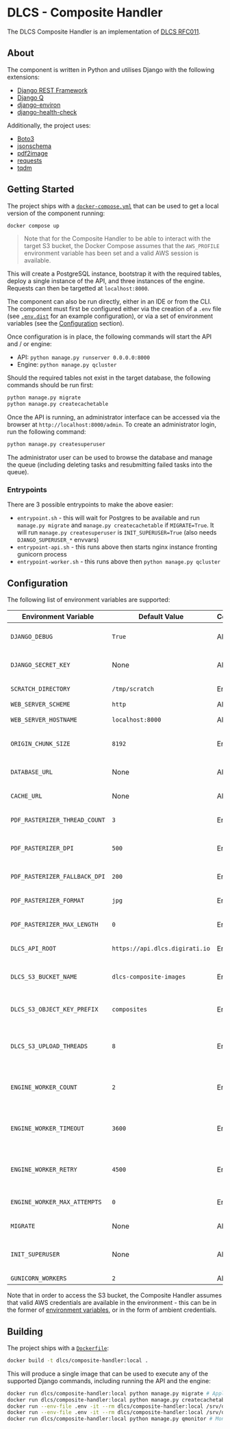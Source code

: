 # DLCS - Composite Handler

The DLCS Composite Handler is an implementation of [DLCS RFC011](https://github.com/dlcs/protagonist/blob/main/docs/rfcs/011-pdfs-as-input.md).

## About

The component is written in Python and utilises Django with the following extensions:

- [Django REST Framework](https://github.com/encode/django-rest-framework/tree/master)
- [Django Q](https://github.com/Koed00/django-q)
- [django-environ](https://github.com/joke2k/django-environ)
- [django-health-check](https://github.com/KristianOellegaard/django-health-check)

Additionally, the project uses:

- [Boto3](https://github.com/boto/boto3)
- [jsonschema](https://github.com/Julian/jsonschema)
- [pdf2image](https://github.com/Belval/pdf2image)
- [requests](https://github.com/psf/requests)
- [tqdm](https://github.com/tqdm/tqdm)

## Getting Started

The project ships with a [`docker-compose.yml`](docker-compose.yml) that can be used to get a local version of the component running:

```bash
docker compose up
```

> Note that for the Composite Handler to be able to interact with the target S3 bucket, the Docker Compose assumes that the `AWS_PROFILE` environment variable has been set and a valid AWS session is available.

This will create a PostgreSQL instance, bootstrap it with the required tables, deploy a single instance of the API, and three instances of the engine. Requests can then be targetted at `localhost:8000`.

The component can also be run directly, either in an IDE or from the CLI. The component must first be configured either via the creation of a `.env` file (see [`.env.dist`](.env.dist) for an example configuration), or via a set of environment variables (see the [Configuration](#configuration) section).

Once configuration is in place, the following commands will start the API and / or engine:

- API: `python manage.py runserver 0.0.0.0:8000`
- Engine: `python manage.py qcluster`

Should the required tables not exist in the target database, the following commands should be run first:

```bash
python manage.py migrate
python manage.py createcachetable
```

Once the API is running, an administrator interface can be accessed via the browser at `http://localhost:8000/admin`. To create an administrator login, run the following command:

```bash
python manage.py createsuperuser
```

The administrator user can be used to browse the database and manage the queue (including deleting tasks and resubmitting failed tasks into the queue).

### Entrypoints

There are 3 possible entrypoints to make the above easier:

* `entrypoint.sh` - this will wait for Postgres to be available and run `manage.py migrate` and `manage.py createcachetable` if `MIGRATE=True`. It will run `manage.py createsuperuser` is `INIT_SUPERUSER=True` (also needs `DJANGO_SUPERUSER_*` envvars)
* `entrypoint-api.sh` - this runs above then starts nginx instance fronting gunicorn process
* `entrypoint-worker.sh` - this runs above then `python manage.py qcluster`

## Configuration

The following list of environment variables are supported:

| Environment Variable          | Default Value                  | Component(s) | Description                                                                                                                                                                                                                                                                  |
| ----------------------------- | ------------------------------ | ------------ | ---------------------------------------------------------------------------------------------------------------------------------------------------------------------------------------------------------------------------------------------------------------------------- |
| `DJANGO_DEBUG`                | `True`                         | API, Engine  | Whether Django should run in debug. Useful for development purposes but should be set to `False` in production.                                                                                                                                                              |
| `DJANGO_SECRET_KEY`           | None                           | API, Engine  | The secret key used by Django when generating sensitive tokens. This should a randomly generated 50 character string.                                                                                                                                                        |
| `SCRATCH_DIRECTORY`           | `/tmp/scratch`                 | Engine       | A locally accessible filesystem path where work-in-progress files are written during rasterization.                                                                                                                                                                          |
| `WEB_SERVER_SCHEME`           | `http`                         | API          | The HTTP scheme used when generating URI's.                                                                                                                                                                                                                                  |
| `WEB_SERVER_HOSTNAME`         | `localhost:8000`               | API          | The hostname (and optional port) used when generating URI's.                                                                                                                                                                                                                 |
| `ORIGIN_CHUNK_SIZE`           | `8192`                         | Engine       | The chunk size, in bytes, used when retrieving objects from origins. Tailoring this value can theoretically improve download speeds.                                                                                                                                         |
| `DATABASE_URL`                | None                           | API, Engine  | The URL of the target PostgreSQL database, in a format acceptable to [django-environ](https://django-environ.readthedocs.io/en/latest/getting-started.html#usage), e.g. `postgresql://dlcs:password@postgres:5432/compositedb`.                                              |
| `CACHE_URL`                   | None                           | API, Engine  | The URL of the target cache, in a format acceptable to [django-environ](https://django-environ.readthedocs.io/en/latest/getting-started.html#usage), e.g. `dbcache://app_cache`.                                                                                             |
| `PDF_RASTERIZER_THREAD_COUNT` | `3`                            | Engine       | The number of concurrent [Poppler](https://poppler.freedesktop.org/) threads spawned when a worker is rasterizing a PDF. Each thread typically consumes 100% of a CPU core.                                                                                                  |
| `PDF_RASTERIZER_DPI`          | `500`                          | Engine       | The DPI of images generated during the rasterization process. For JPEG's, the default value of `500` typically produces images approximately 1.5MiB to 2MiB in size.                                                                                                         |
| `PDF_RASTERIZER_FALLBACK_DPI` | `200`                          | Engine       | The DPI to use for images that exceed pdftoppm memory size and produce a 1x1 pixel (see https://github.com/Belval/pdf2image/issues/34)                                                                                                                                       |
| `PDF_RASTERIZER_FORMAT`       | `jpg`                          | Engine       | The format to generate rasterized images in. Supported values are `ppm`, `jpeg` / `jpg`, `png` and `tiff`                                                                                                                                                                    |
| `PDF_RASTERIZER_MAX_LENGTH`   | `0`                            | Engine       | Optional, the maximum size of pixels on longest edge that will be saved. If rasterized image exceeds this it will be resized, maintaining aspect ratio.                                                                                                                      |
| `DLCS_API_ROOT`               | `https://api.dlcs.digirati.io` | Engine       | The root URI of the API of the target DLCS deployment, without the trailing slash.                                                                                                                                                                                           |
| `DLCS_S3_BUCKET_NAME`         | `dlcs-composite-images`        | Engine       | The S3 bucket that the Composite Handler will push rasterized images to, for consumption by the wider DLCS. Both the Composite Handler and the DLCS must have access to this bucket.                                                                                         |
| `DLCS_S3_OBJECT_KEY_PREFIX`   | `composites`                   | Engine       | The S3 key prefix to use when pushing images to the `DLCS_S3_BUCKET_NAME` - in other words, the folder within the S3 bucket into which images are stored.                                                                                                                    |
| `DLCS_S3_UPLOAD_THREADS`      | `8`                            | Engine       | The number of concurrent threads to use when pushing images to the S3 bucket. A higher number of threads will significantly lower the amount of time spent pushing images to S3, however too high a value will cause issues with Boto3. `8` is a testing and sensible value. |
| `ENGINE_WORKER_COUNT`         | `2`                            | Engine       | The number of workers a single instance of the engine will spawn. Each worker will handle the processing of a single PDF, so the total number of concurrent PDF's that can be processed is `engine_count * worker_count`.                                                    |
| `ENGINE_WORKER_TIMEOUT`       | `3600`                         | Engine       | The number of seconds that a task (i.e. the processing of a single PDF) can run for before being terminated and treated as a failure. This value is useful to purging "stuck" tasks which haven't technically failed but are occupying a worker.                             |
| `ENGINE_WORKER_RETRY`         | `4500`                         | Engine       | The number of seconds since a task was presented for processing before a worker will re-run, regardless of whether it is still running or failed. As such, this value must be higher than `ENGINE_WORKER_TIMEOUT`.                                                           |
| `ENGINE_WORKER_MAX_ATTEMPTS`  | `0`                            | Engine       | The number of processing attempts a single task will undergo before it is abandoned. Setting this value to `0` will cause a task to be retried forever.                                                                                                                      |
| `MIGRATE`                     | None                           | API, Engine  | If "True" will run migrations + createcachetable on startup if entrypoint used.                                                                                                                                                                                              |
| `INIT_SUPERUSER`              | None                           | API, Engine  | If "True" will attempt to create superuser. Needs standard Django envvars to be set (e.g. `DJANGO_SUPERUSER_USERNAME`, `DJANGO_SUPERUSER_EMAIL`, `DJANGO_SUPERUSER_PASSWORD`) if entrypoint used.                                                                            |
| `GUNICORN_WORKERS`            | `2`                            | API          | The value of [`--workers`](https://docs.gunicorn.org/en/stable/run.html) arg when running gunicorn                                                                                                                                                                           |

Note that in order to access the S3 bucket, the Composite Handler assumes that valid AWS credentials are available in the environment - this can be in the former of [environment variables](https://docs.aws.amazon.com/cli/latest/userguide/cli-configure-envvars.html), or in the form of ambient credentials.

## Building

The project ships with a [`Dockerfile`](./Dockerfile):

```bash
docker build -t dlcs/composite-handler:local .
```

This will produce a single image that can be used to execute any of the supported Django commands, including running the API and the engine:

```bash
docker run dlcs/composite-handler:local python manage.py migrate # Apply any pending DB schema changes
docker run dlcs/composite-handler:local python manage.py createcachetable # Create the cache table (if it doesn't exist)
docker run --env-file .env -it --rm dlcs/composite-handler:local /srv/dlcs/entrypoint-api.sh # Run the API
docker run --env-file .env -it --rm dlcs/composite-handler:local /srv/dlcs/entrypoint-worker.sh # Run the engine
docker run dlcs/composite-handler:local python manage.py qmonitor # Monitor the workers
```
